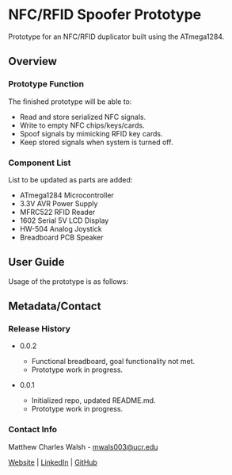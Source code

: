 # NFC/RFID Spoofer Prototype
Prototype for an NFC/RFID duplicator built using the ATmega1284.

## Overview

### Prototype Function
The finished prototype will be able to:
- Read and store serialized NFC signals.
- Write to empty NFC chips/keys/cards.
- Spoof signals by mimicking RFID key cards.
- Keep stored signals when system is turned off.

### Component List
List to be updated as parts are added:
- ATmega1284 Microcontroller
- 3.3V AVR Power Supply
- MFRC522 RFID Reader
- 1602 Serial 5V LCD Display
- HW-504 Analog Joystick
- Breadboard PCB Speaker

## User Guide

Usage of the prototype is as follows:

## Metadata/Contact

### Release History

* 0.0.2
   * Functional breadboard, goal functionality not met.
   * Prototype work in progress.

* 0.0.1
   * Initialized repo, updated README.md.
   * Prototype work in progress.

### Contact Info
Matthew Charles Walsh - mwals003@ucr.edu

[Website](https://github.com/mattcwalsh) | [LinkedIn](https://github.com/mattcwalsh) | [GitHub](https://github.com/mattcwalsh)
